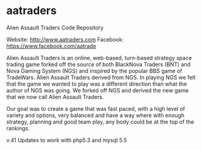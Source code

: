 aatraders
=========

Alien Assault Traders Code Repository 

Website:  http://www.aatraders.com
Facebook: https://www.facebook.com/aatrade

Alien Assault Traders is an online, web-based, turn-based strategy space trading
game forked off the source of both BlackNova Traders (BNT) and Nova Gaming
System (NGS) and inspired by the popular BBS game of TradeWars. Alien Assault
Traders derived from NGS. In playing NGS we felt that the game we wanted to play
was a different direction than what the author of NGS was going. We forked off
NGS and derived the new game that we now call Alien Assault Traders.

Our goal was to create a game that was fast paced, with a high level of variety
and options, very balanced and have a way where with enough strategy, planning
and good team play, any body could be at the top of the rankings. 

v.41 Updates to work with php5.3 and mysql 5.5   

